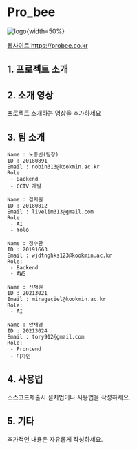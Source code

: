 # Pro_bee

![logo](https://github.com/kookmin-sw/capstone-2024-14/assets/95959567/4908a921-997c-433c-a9ee-56238ef01525){width=50%}

[웹사이트 https://probee.co.kr ](https://probee.co.kr)

## 1. 프로젝트 소개

## 2. 소개 영상

프로젝트 소개하는 영상을 추가하세요

## 3. 팀 소개

```
Name : 노종빈(팀장)
ID : 20180891
Email : nobin313@kookmin.ac.kr
Role:
 - Backend
 - CCTV 개발
```

```
Name : 김지원
ID : 20180812
Email : livelim313@gmail.com
Role:
 - AI
 - Yolo
```

```
Name : 정수환
ID : 20191663
Email : wjdtnghks123@kookmin.ac.kr
Role:
 - Backend
 - AWS
```

```
Name : 신채원
ID : 20213021
Email : mirageciel@kookmin.ac.kr
Role:
 - AI
```

```
Name : 안채영
ID : 20213024
Email : tory912@gmail.com
Role:
 - Frontend
 - 디자인
```

## 4. 사용법

소스코드제출시 설치법이나 사용법을 작성하세요.

## 5. 기타

추가적인 내용은 자유롭게 작성하세요.
